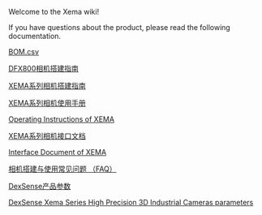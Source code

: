 Welcome to the Xema wiki!

If you have questions about the product, please read the following documentation.

[BOM.csv](https://github.com/Open3DV/Xema/wiki/BOM.csv)

[DFX800相机搭建指南](https://github.com/Open3DV/Xema/wiki/DFX800%E7%9B%B8%E6%9C%BA%E6%90%AD%E5%BB%BA%E6%8C%87%E5%8D%97)

[XEMA系列相机搭建指南](https://github.com/Open3DV/Xema/wiki/XEMA%E7%B3%BB%E5%88%97%E7%9B%B8%E6%9C%BA%E6%90%AD%E5%BB%BA%E6%8C%87%E5%8D%97)

[XEMA系列相机使用手册](https://github.com/Open3DV/Xema/wiki/XEMA%E7%B3%BB%E5%88%97%E7%9B%B8%E6%9C%BA%E4%BD%BF%E7%94%A8%E6%89%8B%E5%86%8C)

[Operating Instructions of XEMA](https://github.com/Open3DV/Xema/wiki/Operating-Instructions-of-XEMA)

[XEMA系列相机接口文档](https://github.com/Open3DV/Xema/wiki/XEMA%E7%B3%BB%E5%88%97%E7%9B%B8%E6%9C%BA%E6%8E%A5%E5%8F%A3%E6%96%87%E6%A1%A3)

[Interface Document of XEMA](https://github.com/Open3DV/Xema/wiki/Interface-Document-of-XEMA)

[相机搭建与使用常见问题 （FAQ）](https://github.com/Open3DV/Xema/wiki/%E7%9B%B8%E6%9C%BA%E6%90%AD%E5%BB%BA%E4%B8%8E%E4%BD%BF%E7%94%A8%E5%B8%B8%E8%A7%81%E9%97%AE%E9%A2%98-%EF%BC%88FAQ%EF%BC%89)

[DexSense产品参数](https://github.com/Open3DV/Xema/wiki/DexSense-Xema)

[DexSense Xema Series High Precision 3D Industrial Cameras parameters](https://github.com/Open3DV/Xema/wiki/DexSense-Xema-Series-High-Precision-3D-Industrial-Cameras)